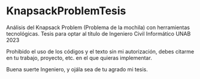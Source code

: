 # KnapsackProblemTesis
Análisis del Knapsack Problem (Problema de la mochila) con herramientas tecnológicas. Tesis para optar al título de Ingeniero Civil Informático UNAB 2023

Prohibido el uso de los códigos y el texto sin mi autorización, debes citarme en tu trabajo, proyecto, etc. en el que quieras implementar.

Buena suerte Ingeniero, y ojála sea de tu agrado mi tesis.

